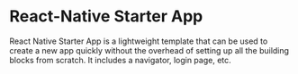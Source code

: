 # React-Native Starter App
React Native Starter App is a lightweight template that can be used to create a new app quickly without the overhead of setting up all the building blocks from scratch.
It includes a navigator, login page, etc.
